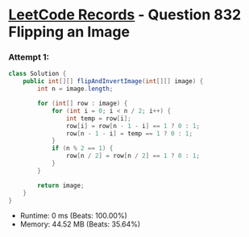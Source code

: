 # [LeetCode Records](../../README.md) - Question 832 Flipping an Image

### Attempt 1: 
```java
class Solution {
    public int[][] flipAndInvertImage(int[][] image) {
        int n = image.length;

        for (int[] row : image) {
            for (int i = 0; i < n / 2; i++) {
                int temp = row[i];
                row[i] = row[n - 1 - i] == 1 ? 0 : 1;
                row[n - 1 - i] = temp == 1 ? 0 : 1;
            }
            if (n % 2 == 1) {
                row[n / 2] = row[n / 2] == 1 ? 0 : 1;
            }
        }

        return image;
    }
}
```
- Runtime: 0 ms (Beats: 100.00%)
- Memory: 44.52 MB (Beats: 35.64%)

<br>
